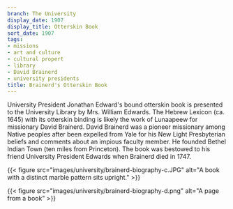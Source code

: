 ```yaml
---
branch: The University
display_date: 1907
display_title: Otterskin Book
sort_date: 1907
tags:
- missions
- art and culture
- cultural propert
- library
- David Brainerd
- university presidents 
title: Brainerd's Otterskin Book
---
```


University President Jonathan Edward's bound otterskin book is presented to the University Library by Mrs. William Edwards. The Hebrew Lexicon (ca. 1645) with its otterskin binding is likely the work of Lunaapeew for missionary David Brainerd. David Brainerd was a pioneer missionary among Native peoples after been expelled from Yale for his New Light Presbyterian beliefs and comments about an impious faculty member. He founded Bethel Indian Town (ten miles from Princeton). The book was bestowed to his friend University President Edwards when Brainerd died in 1747. 


{{< figure src="images/university/brainerd-biography-c.JPG" alt="A book with a distinct marble pattern sits upright." >}}

{{< figure src="images/university/brainerd-biography-d.png" alt="A page from a book" >}}
